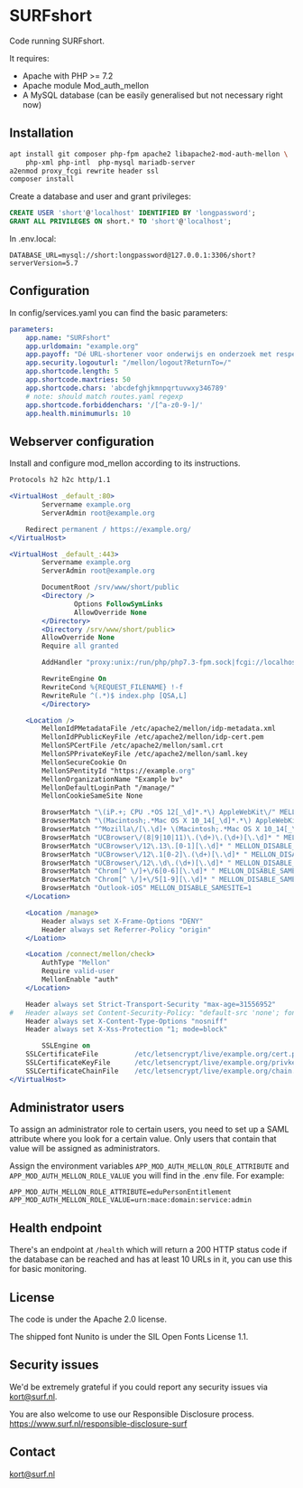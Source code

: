 # SURFshort

Code running SURFshort.

It requires:
- Apache with PHP >= 7.2
- Apache module Mod_auth_mellon
- A MySQL database (can be easily generalised but not necessary right now)

## Installation

```bash
apt install git composer php-fpm apache2 libapache2-mod-auth-mellon \
    php-xml php-intl  php-mysql mariadb-server
a2enmod proxy_fcgi rewrite header ssl
composer install
```

Create a database and user and grant privileges:

```sql
CREATE USER 'short'@'localhost' IDENTIFIED BY 'longpassword';
GRANT ALL PRIVILEGES ON short.* TO 'short'@'localhost';
```

In .env.local:
```
DATABASE_URL=mysql://short:longpassword@127.0.0.1:3306/short?serverVersion=5.7
```

## Configuration

In config/services.yaml you can find the basic parameters:

```yaml
parameters:
    app.name: "SURFshort"
    app.urldomain: "example.org"
    app.payoff: "Dé URL-shortener voor onderwijs en onderzoek met respect voor privacy."
    app.security.logouturl: "/mellon/logout?ReturnTo=/"
    app.shortcode.length: 5
    app.shortcode.maxtries: 50
    app.shortcode.chars: 'abcdefghjkmnpqrtuvwxy346789'
    # note: should match routes.yaml regexp
    app.shortcode.forbiddenchars: '/[^a-z0-9-]/'
    app.health.minimumurls: 10
```

## Webserver configuration

Install and configure mod_mellon according to its instructions.

```apache
Protocols h2 h2c http/1.1

<VirtualHost _default_:80>
        Servername example.org
        ServerAdmin root@example.org

	Redirect permanent / https://example.org/
</VirtualHost>

<VirtualHost _default_:443>
        Servername example.org
        ServerAdmin root@example.org

        DocumentRoot /srv/www/short/public
        <Directory />
                Options FollowSymLinks
                AllowOverride None
        </Directory>
        <Directory /srv/www/short/public>
		AllowOverride None
		Require all granted

		AddHandler "proxy:unix:/run/php/php7.3-fpm.sock|fcgi://localhost" .php

		RewriteEngine On
		RewriteCond %{REQUEST_FILENAME} !-f
		RewriteRule ^(.*)$ index.php [QSA,L]
        </Directory>

	<Location />
		MellonIdPMetadataFile /etc/apache2/mellon/idp-metadata.xml
		MellonIdPPublicKeyFile /etc/apache2/mellon/idp-cert.pem
		MellonSPCertFile /etc/apache2/mellon/saml.crt
		MellonSPPrivateKeyFile /etc/apache2/mellon/saml.key
		MellonSecureCookie On
		MellonSPentityId "https://example.org"
		MellonOrganizationName "Example bv"
		MellonDefaultLoginPath "/manage/"
		MellonCookieSameSite None

		BrowserMatch "\(iP.+; CPU .*OS 12[_\d]*.*\) AppleWebKit\/" MELLON_DISABLE_SAMESITE=1
		BrowserMatch "\(Macintosh;.*Mac OS X 10_14[_\d]*.*\) AppleWebKit\/" MELLON_DISABLE_SAMESITE=1
		BrowserMatch "^Mozilla\/[\.\d]+ \(Macintosh;.*Mac OS X 10_14[_\d]*.*\) .* AppleWebKit\/[\.\d]+ \(KHTML, like Gecko\)$" MELLON_DISABLE_SAMESITE=1
		BrowserMatch "UCBrowser\/(8|9|10|11)\.(\d+)\.(\d+)[\.\d]* " MELLON_DISABLE_SAMESITE=1
		BrowserMatch "UCBrowser\/12\.13\.[0-1][\.\d]* " MELLON_DISABLE_SAMESITE=1
		BrowserMatch "UCBrowser\/12\.1[0-2]\.(\d+)[\.\d]* " MELLON_DISABLE_SAMESITE=1
		BrowserMatch "UCBrowser\/12\.\d\.(\d+)[\.\d]* " MELLON_DISABLE_SAMESITE=1
		BrowserMatch "Chrom[^ \/]+\/6[0-6][\.\d]* " MELLON_DISABLE_SAMESITE=1
		BrowserMatch "Chrom[^ \/]+\/5[1-9][\.\d]* " MELLON_DISABLE_SAMESITE=1
		BrowserMatch "Outlook-iOS" MELLON_DISABLE_SAMESITE=1
	</Location>

	<Location /manage>
		Header always set X-Frame-Options "DENY"
		Header always set Referrer-Policy "origin"
	</Loation>

	<Location /connect/mellon/check>
		AuthType "Mellon"
		Require valid-user
		MellonEnable "auth"
	</Location>

	Header always set Strict-Transport-Security "max-age=31556952"
#	Header always set Content-Security-Policy: "default-src 'none'; font-src 'self'; script-src 'self'; connect-src 'self'; img-src 'self'; style-src 'self';"
	Header always set X-Content-Type-Options "nosniff"
	Header always set X-Xss-Protection "1; mode=block"

        SSLEngine on
	SSLCertificateFile         /etc/letsencrypt/live/example.org/cert.pem
	SSLCertificateKeyFile      /etc/letsencrypt/live/example.org/privkey.pem
	SSLCertificateChainFile    /etc/letsencrypt/live/example.org/chain.pem
</VirtualHost>
```

## Administrator users

To assign an administrator role to certain users, you need to set up a SAML attribute
where you look for a certain value. Only users that contain that value will be
assigned as administrators.

Assign the environment variables `APP_MOD_AUTH_MELLON_ROLE_ATTRIBUTE` and
`APP_MOD_AUTH_MELLON_ROLE_VALUE` you will find in the .env file. For example:

    APP_MOD_AUTH_MELLON_ROLE_ATTRIBUTE=eduPersonEntitlement
    APP_MOD_AUTH_MELLON_ROLE_VALUE=urn:mace:domain:service:admin

## Health endpoint

There's an endpoint at `/health` which will return a 200 HTTP status code
if the database can be reached and has at least 10 URLs in it, you can
use this for basic monitoring.

## License

The code is under the Apache 2.0 license.

The shipped font Nunito is under the SIL Open Fonts License 1.1.

## Security issues

We'd be extremely grateful if you could report any security issues via
kort@surf.nl.

You are also welcome to use our Responsible Disclosure process.
https://www.surf.nl/responsible-disclosure-surf

## Contact

kort@surf.nl
